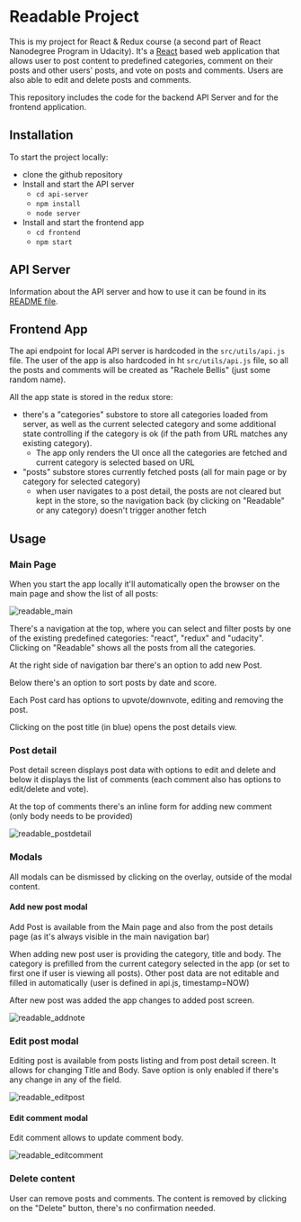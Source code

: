 # Readable Project

This is my project for React & Redux course (a second part of React Nanodegree Program in Udacity). It's a [React](https://facebook.github.io/react/) based web application that allows user to post content to predefined categories, comment on their posts and other users' posts, and vote on posts and comments. Users are also able to edit and delete posts and comments.

This repository includes the code for the backend API Server and for the frontend application.


## Installation

To start the project locally:

* clone the github repository
* Install and start the API server
    - `cd api-server`
    - `npm install`
    - `node server`
* Install and start the frontend app
    - `cd frontend`
    - `npm start`


## API Server

Information about the API server and how to use it can be found in its [README file](api-server/README.md).

## Frontend App

The api endpoint for local API server is hardcoded in the `src/utils/api.js` file.
The user of the app is also hardcoded in ht `src/utils/api.js` file, so all the posts and comments will be created as "Rachele Bellis" (just some random name).

All the app state is stored in the redux store:
  
* there's a "categories" substore to store all categories loaded from server, as well as the current selected category and some additional state controlling if the category is ok (if the path from URL matches any existing category). 
  * The app only renders the UI once all the categories are fetched and current category is selected based on URL
* "posts" substore stores currently fetched posts (all for main page or by category for selected category)
  * when user navigates to a post detail, the posts are not cleared but kept in the store, so the navigation back (by clicking on "Readable" or any category) doesn't trigger another fetch


## Usage

### Main Page

When you start the app locally it'll automatically open the browser on the main page and show the list of all posts:

![readable_main](https://user-images.githubusercontent.com/611602/32148001-690e0e0c-bcf0-11e7-8810-70d157d59e88.jpg)

There's a navigation at the top, where you can select and filter posts by one of the existing predefined categories: "react", "redux" and "udacity". Clicking on "Readable" shows all the posts from all the categories.

At the right side of navigation bar there's an option to add new Post.

Below there's an option to sort posts by date and score.

Each Post card has options to upvote/downvote, editing and removing the post.

Clicking on the post title (in blue) opens the post details view.

### Post detail

Post detail screen displays post data with options to edit and delete and below it displays the list of comments (each comment also has options to edit/delete and vote). 

At the top of comments there's an inline form for adding new comment (only body needs to be provided)

![readable_postdetail](https://user-images.githubusercontent.com/611602/32148113-392ead84-bcf2-11e7-8a1c-516ce66b759b.jpg)

### Modals

All modals can be dismissed by clicking on the overlay, outside of the modal content.

#### Add new post modal

Add Post is available from the Main page and also from the post details page (as it's always visible in the main navigation bar)

When adding new post user is providing the category, title and body.
The category is prefilled from the current category selected in the app (or set to first one if user is viewing all posts). Other post data are not editable and filled in automatically (user is defined in api.js, timestamp=NOW)

After new post was added the app changes to added post screen.

![readable_addnote](https://user-images.githubusercontent.com/611602/32148065-4d390a78-bcf1-11e7-8a49-6bb6f90388ba.jpg)

### Edit post modal

Editing post is available from posts listing and from post detail screen. It allows for changing Title and Body. Save option is only enabled if there's any change in any of the field.

![readable_editpost](https://user-images.githubusercontent.com/611602/32148136-92e19da0-bcf2-11e7-9348-ee7bd42ec8cc.jpg)

#### Edit comment modal

Edit comment allows to update comment body.

![readable_editcomment](https://user-images.githubusercontent.com/611602/32148161-f2c38d82-bcf2-11e7-8dfb-aa49b62a593c.jpg)

### Delete content

User can remove posts and comments. The content is removed by clicking on the "Delete" button, there's no confirmation needed.
